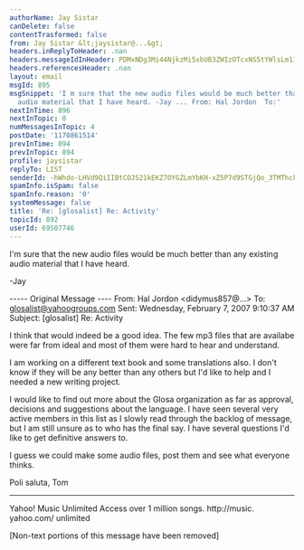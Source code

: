```yaml
---
authorName: Jay Sistar
canDelete: false
contentTrasformed: false
from: Jay Sistar &lt;jaysistar@...&gt;
headers.inReplyToHeader: .nan
headers.messageIdInHeader: PDMxNDg3Mi44NjkzMi5xbUB3ZWIzOTcxNS5tYWlsLm11ZC55YWhvby5jb20+
headers.referencesHeader: .nan
layout: email
msgId: 895
msgSnippet: 'I m sure that the new audio files would be much better than any existing
  audio material that I have heard. -Jay ... From: Hal Jordon  To:'
nextInTime: 896
nextInTopic: 0
numMessagesInTopic: 4
postDate: '1170861514'
prevInTime: 894
prevInTopic: 894
profile: jaysistar
replyTo: LIST
senderId: -hWhdo-LHVd9QiIIBtCOJS21kEKZ7OYGZLmYbKH-xZ5P7d9STGjQo_3TMThckr2pcsTuSuJ-A0MCiljwCFmuXFYuhXFn37Y
spamInfo.isSpam: false
spamInfo.reason: '0'
systemMessage: false
title: 'Re: [glosalist] Re: Activity'
topicId: 892
userId: 69507746
---
```


I'm sure that the new audio files would be much better than any existing audio material that I have heard.

-Jay


----- Original Message ----
From: Hal Jordon <didymus857@...>
To: glosalist@yahoogroups.com
Sent: Wednesday, February 7, 2007 9:10:37 AM
Subject: [glosalist] Re: Activity

I think that would indeed be a good idea. The few mp3 files
that are availabe were far from ideal and most of them were
hard to hear and understand. 

I am working on a different text book and some translations
also. I don't know if they will be any better than any
others but I'd like to help and I needed a new writing
project.

I would like to find out more about the Glosa organization
as far as approval, decisions and suggestions about the
language. I have seen several very active members in this
list as I slowly read through the backlog of message, but I
am still unsure as to who has the final say. I have
several questions I'd like to get definitive answers to.

I guess we could make some audio files, post them and see
what everyone thinks.

Poli saluta,
Tom

____________ _________ _________ _________ _________ _________ _
Yahoo! Music Unlimited
Access over 1 million songs.
http://music. yahoo.com/ unlimited



[Non-text portions of this message have been removed]


